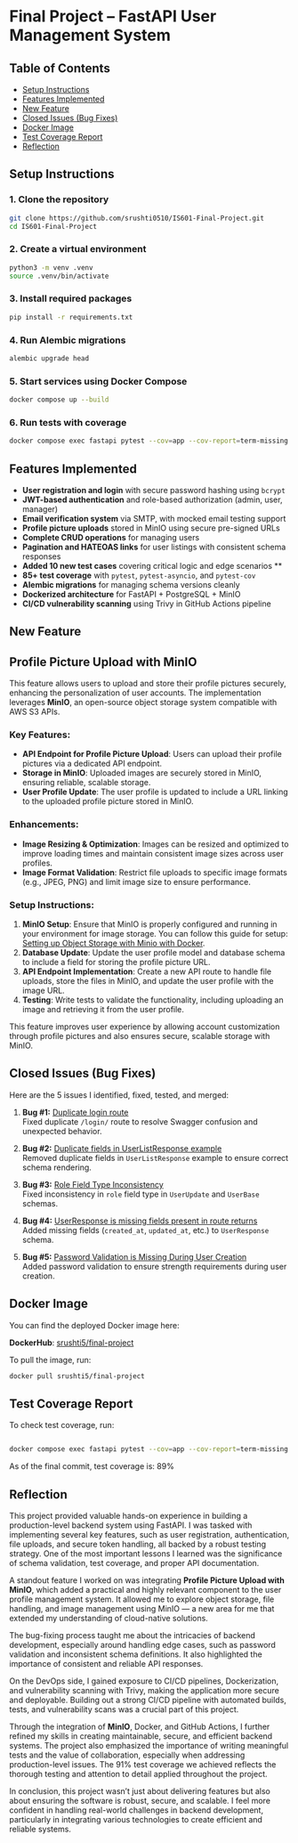 # Final Project – FastAPI User Management System

## Table of Contents

- [Setup Instructions](#setup-instructions)
- [Features Implemented](#features-implemented)
- [New Feature](#new-feature)
- [Closed Issues (Bug Fixes)](#closed-issues-bug-fixes)
- [Docker Image](#docker-image)
- [Test Coverage Report](#test-coverage-report)
- [Reflection](#reflection)


## Setup Instructions

### 1. Clone the repository

```bash
git clone https://github.com/srushti0510/IS601-Final-Project.git
cd IS601-Final-Project
```

### 2. Create a virtual environment

```bash
python3 -m venv .venv
source .venv/bin/activate
```
### 3. Install required packages

```bash
pip install -r requirements.txt
```
### 4. Run Alembic migrations

```bash
alembic upgrade head
```
### 5. Start services using Docker Compose

```bash
docker compose up --build
```

### 6. Run tests with coverage

```bash
docker compose exec fastapi pytest --cov=app --cov-report=term-missing
```

## Features Implemented

-  **User registration and login** with secure password hashing using `bcrypt`
-  **JWT-based authentication** and role-based authorization (admin, user, manager)
-  **Email verification system** via SMTP, with mocked email testing support
-  **Profile picture uploads** stored in MinIO using secure pre-signed URLs
-  **Complete CRUD operations** for managing users
-  **Pagination and HATEOAS links** for user listings with consistent schema responses
-  **Added 10 new test cases** covering critical logic and edge scenarios  **
-  **85+ test coverage** with `pytest`, `pytest-asyncio`, and `pytest-cov`
-  **Alembic migrations** for managing schema versions cleanly
-  **Dockerized architecture** for FastAPI + PostgreSQL + MinIO
-  **CI/CD vulnerability scanning** using Trivy in GitHub Actions pipeline

## New Feature

## Profile Picture Upload with MinIO

This feature allows users to upload and store their profile pictures securely, enhancing the personalization of user accounts. The implementation leverages **MinIO**, an open-source object storage system compatible with AWS S3 APIs.

### Key Features:
- **API Endpoint for Profile Picture Upload**: Users can upload their profile pictures via a dedicated API endpoint.
- **Storage in MinIO**: Uploaded images are securely stored in MinIO, ensuring reliable, scalable storage.
- **User Profile Update**: The user profile is updated to include a URL linking to the uploaded profile picture stored in MinIO.

### Enhancements:
- **Image Resizing & Optimization**: Images can be resized and optimized to improve loading times and maintain consistent image sizes across user profiles.
- **Image Format Validation**: Restrict file uploads to specific image formats (e.g., JPEG, PNG) and limit image size to ensure performance.


### Setup Instructions:

1. **MinIO Setup**: Ensure that MinIO is properly configured and running in your environment for image storage. You can follow this guide for setup: [Setting up Object Storage with Minio with Docker](https://kodekloud.com/community/t/setting-up-object-storage-with-minio-with-docker/336624).
2. **Database Update**: Update the user profile model and database schema to include a field for storing the profile picture URL.
3. **API Endpoint Implementation**: Create a new API route to handle file uploads, store the files in MinIO, and update the user profile with the image URL.
4. **Testing**: Write tests to validate the functionality, including uploading an image and retrieving it from the user profile.

This feature improves user experience by allowing account customization through profile pictures and also ensures secure, scalable storage with MinIO.

## Closed Issues (Bug Fixes)

Here are the 5 issues I identified, fixed, tested, and merged:

1. **Bug #1:** [Duplicate login route](<https://github.com/srushti0510/IS601-Final-Project/issues/1>)  
   Fixed duplicate `/login/` route to resolve Swagger confusion and unexpected behavior.

2. **Bug #2:** [Duplicate fields in UserListResponse example](<https://github.com/srushti0510/IS601-Final-Project/issues/2>) <br>
   Removed duplicate fields in `UserListResponse` example to ensure correct schema rendering. 

3. **Bug #3:** [Role Field Type Inconsistency](<https://github.com/srushti0510/IS601-Final-Project/issues/3>) <br>
    Fixed inconsistency in `role` field type in `UserUpdate` and `UserBase` schemas.  

4. **Bug #4:** [UserResponse is missing fields present in route returns](<https://github.com/srushti0510/IS601-Final-Project/issues/4>) <br>
   Added missing fields (`created_at`, `updated_at`, etc.) to `UserResponse` schema.  

5. **Bug #5:** [Password Validation is Missing During User Creation](<https://github.com/srushti0510/IS601-Final-Project/issues/5>) <br>
   Added password validation to ensure strength requirements during user creation. 

## Docker Image

You can find the deployed Docker image here:

 **DockerHub**: [srushti5/final-project](https://hub.docker.com/repository/docker/srushti5/final-project/general)

To pull the image, run:

```bash
docker pull srushti5/final-project
```

## Test Coverage Report
To check test coverage, run:

```bash

docker compose exec fastapi pytest --cov=app --cov-report=term-missing
```
As of the final commit, test coverage is: 89%

## Reflection

This project provided valuable hands-on experience in building a production-level backend system using FastAPI. I was tasked with implementing several key features, such as user registration, authentication, file uploads, and secure token handling, all backed by a robust testing strategy. One of the most important lessons I learned was the significance of schema validation, test coverage, and proper API documentation.

A standout feature I worked on was integrating **Profile Picture Upload with MinIO**, which added a practical and highly relevant component to the user profile management system. It allowed me to explore object storage, file handling, and image management using MinIO — a new area for me that extended my understanding of cloud-native solutions.

The bug-fixing process taught me about the intricacies of backend development, especially around handling edge cases, such as password validation and inconsistent schema definitions. It also highlighted the importance of consistent and reliable API responses.

On the DevOps side, I gained exposure to CI/CD pipelines, Dockerization, and vulnerability scanning with Trivy, making the application more secure and deployable. Building out a strong CI/CD pipeline with automated builds, tests, and vulnerability scans was a crucial part of this project.

Through the integration of **MinIO**, Docker, and GitHub Actions, I further refined my skills in creating maintainable, secure, and efficient backend systems. The project also emphasized the importance of writing meaningful tests and the value of collaboration, especially when addressing production-level issues. The 91% test coverage we achieved reflects the thorough testing and attention to detail applied throughout the project.

In conclusion, this project wasn’t just about delivering features but also about ensuring the software is robust, secure, and scalable. I feel more confident in handling real-world challenges in backend development, particularly in integrating various technologies to create efficient and reliable systems.



